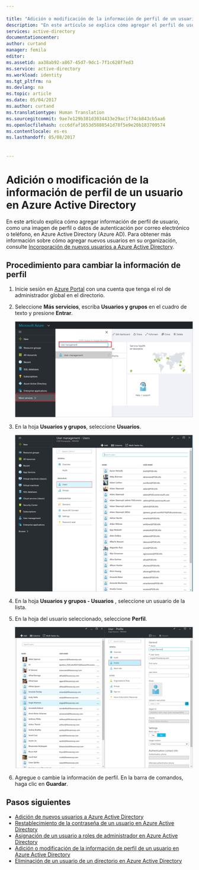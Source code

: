 ```yaml
---

title: "Adición o modificación de la información de perfil de un usuario en Azure Active Directory | Microsoft Docs"
description: "En este artículo se explica cómo agregar el perfil de usuario, incluida la imagen de perfil, en Azure Active Directory."
services: active-directory
documentationcenter: 
author: curtand
manager: femila
editor: 
ms.assetid: aa38ab92-a867-45d7-9dc1-7f1c628f7ed3
ms.service: active-directory
ms.workload: identity
ms.tgt_pltfrm: na
ms.devlang: na
ms.topic: article
ms.date: 05/04/2017
ms.author: curtand
ms.translationtype: Human Translation
ms.sourcegitcommit: 9ae7e129b381d3034433e29ac1f74cb843cb5aa6
ms.openlocfilehash: ccc6dfaf1653d5888541d78f5e9e20b183709574
ms.contentlocale: es-es
ms.lasthandoff: 05/08/2017


---
```

# <a name="add-or-change-profile-information-for-a-user-in-azure-active-directory"></a>Adición o modificación de la información de perfil de un usuario en Azure Active Directory
En este artículo explica cómo agregar información de perfil de usuario, como una imagen de perfil o datos de autenticación por correo electrónico o teléfono, en Azure Active Directory (Azure AD). Para obtener más información sobre cómo agregar nuevos usuarios en su organización, consulte [Incorporación de nuevos usuarios a Azure Active Directory](active-directory-users-create-azure-portal.md).

## <a name="to-change-profile-information"></a>Procedimiento para cambiar la información de perfil
1. Inicie sesión en [Azure Portal](https://portal.azure.com) con una cuenta que tenga el rol de administrador global en el directorio.
2. Seleccione **Más servicios**, escriba **Usuarios y grupos** en el cuadro de texto y presione **Entrar**.

   ![Apertura de Usuarios y grupos](./media/active-directory-users-profile-azure-portal/create-users-user-management.png)
3. En la hoja **Usuarios y grupos**, seleccione **Usuarios**.

   ![Apertura de la hoja Usuarios](./media/active-directory-users-profile-azure-portal/create-users-open-users-blade.png)
4. En la hoja **Usuarios y grupos - Usuarios** , seleccione un usuario de la lista.
5. En la hoja del usuario seleccionado, seleccione **Perfil**.

    ![Apertura de Información del trabajo](./media/active-directory-users-profile-azure-portal/active-directory-create-users-profile.png)
6. Agregue o cambie la información de perfil. En la barra de comandos, haga clic en **Guardar**.

## <a name="next-steps"></a>Pasos siguientes
* [Adición de nuevos usuarios a Azure Active Directory](active-directory-users-create-azure-portal.md)
* [Restablecimiento de la contraseña de un usuario en Azure Active Directory](active-directory-users-reset-password-azure-portal.md)
* [Asignación de un usuario a roles de administrador en Azure Active Directory](active-directory-users-assign-role-azure-portal.md)
* [Adición o modificación de la información de perfil de un usuario en Azure Active Directory](active-directory-users-work-info-azure-portal.md)
* [Eliminación de un usuario de un directorio en Azure Active Directory](active-directory-users-delete-user-azure-portal.md)

